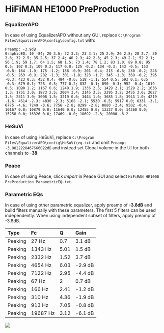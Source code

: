 # HiFiMAN HE1000 PreProduction

### EqualizerAPO
In case of using EqualizerAPO without any GUI, replace `C:\Program Files\EqualizerAPO\config\config.txt`
with:
```
Preamp: -3.9dB
GraphicEQ: 10 -84; 20 3.6; 22 3.3; 23 3.1; 25 2.9; 26 2.8; 28 2.7; 30 2.6; 32 2.5; 35 2.5; 37 2.4; 40 2.3; 42 2.3; 45 2.3; 49 2.1; 52 2.1; 56 1.9; 59 1.7; 64 1.5; 68 1.5; 73 1.4; 78 1.2; 83 1.0; 89 0.8; 95 0.5; 102 0.3; 109 0.2; 117 0.0; 125 -0.2; 134 -0.3; 143 -0.5; 153 -0.8; 164 -1.0; 175 -1.2; 188 -0.9; 201 -0.4; 215 -0.6; 230 -0.2; 246 -0.5; 263 -0.9; 282 -1.3; 301 -1.8; 323 -1.7; 345 -1.3; 369 -0.2; 395 -0.3; 423 0.3; 452 0.4; 484 -0.6; 518 -1.1; 554 0.5; 593 0.1; 635 -0.3; 679 0.1; 726 -0.3; 777 0.2; 832 -0.1; 890 -0.3; 952 -0.4; 1019 0.5; 1090 1.2; 1167 0.6; 1248 1.9; 1336 2.5; 1429 2.1; 1529 2.2; 1636 1.3; 1751 3.0; 1873 2.5; 2004 3.4; 2145 3.5; 2295 3.2; 2455 3.6; 2627 3.5; 2811 3.0; 3008 1.5; 3219 0.6; 3444 1.6; 3685 1.8; 3943 1.0; 4219 -1.6; 4514 -2.3; 4830 -2.3; 5168 -2.1; 5530 -0.5; 5917 0.0; 6331 -3.1; 6775 -4.6; 7249 -3.6; 7756 -2.8; 8299 -2.8; 8880 -2.4; 9502 -0.4; 10167 0.0; 10879 0.0; 11640 0.0; 12455 0.0; 13327 0.0; 14260 0.0; 15258 0.0; 16326 0.0; 17469 -0.0; 18692 -2.3; 20000 -6.2
```

### HeSuVi
In case of using HeSuVi, replace `C:\Program Files\EqualizerAPO\config\HeSuVi\eq.txt` and omit `Preamp:
-3.8822228467666022dB` and instead set Global volume in the UI for both channels to **-38**

### Peace
In case of using Peace, click *Import* in Peace GUI and select `HiFiMAN HE1000 PreProduction ParametricEQ.txt`.

### Parametric EQs
In case of using other parametric equalizer, apply preamp of **-3.8dB** and build filters manually
with these parameters. The first 5 filters can be used independently.
When using independent subset of filters, apply preamp of -3.8dB.

| Type    | Fc       |    Q | Gain    |
|:--------|:---------|:-----|:--------|
| Peaking | 27 Hz    | 0.7  | 3.1 dB  |
| Peaking | 1343 Hz  | 5.01 | 1.5 dB  |
| Peaking | 2332 Hz  | 1.52 | 3.7 dB  |
| Peaking | 4654 Hz  | 6.03 | -2.9 dB |
| Peaking | 7122 Hz  | 2.95 | -4.4 dB |
| Peaking | 67 Hz    | 2    | 0.7 dB  |
| Peaking | 166 Hz   | 2.41 | -1.2 dB |
| Peaking | 310 Hz   | 4.36 | -1.9 dB |
| Peaking | 913 Hz   | 7.05 | -0.8 dB |
| Peaking | 19687 Hz | 3.12 | -6.1 dB |

![](https://raw.githubusercontent.com/jaakkopasanen/AutoEq/master/results/innerfidelity/sbaf-serious/HiFiMAN%20HE1000%20PreProduction/HiFiMAN%20HE1000%20PreProduction.png)